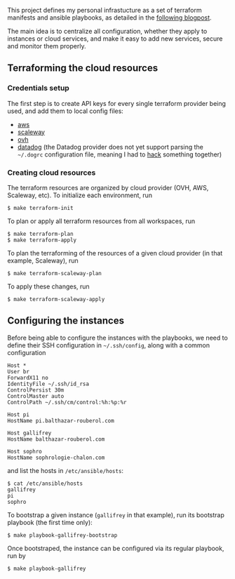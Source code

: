 This project defines my personal infrastucture as a set of terraform manifests and ansible playbooks, as detailed in the [following blogpost](https://blog.balthazar-rouberol.com/managing-my-infra-like-its-2019).

The main idea is to centralize all configuration, whether they apply to instances or cloud services, and make it easy to add new services, secure and monitor them properly.

## Terraforming the cloud resources

### Credentials setup

The first step is to create API keys for every single terraform provider being used, and add them to local config files:

- [aws](https://www.terraform.io/docs/providers/aws/index.html)
- [scaleway](https://www.terraform.io/docs/providers/aws/index.html#shared-credentials-file)
- [ovh](https://www.terraform.io/docs/providers/ovh/index.html#configuration-of-the-provider)
- [datadog](https://www.terraform.io/docs/providers/datadog/index.html#argument-reference) (the Datadog provider does not yet support parsing the `~/.dogrc` configuration file, meaning I had to [hack](https://github.com/brouberol/infrastructure/blob/master/terraform/env.sh#L1) something together)

### Creating cloud resources

The terraform resources are organized by cloud provider (OVH, AWS, Scaleway, etc). To initialize each environment, run

```console
$ make terraform-init
```

To plan or apply all terraform resources from all workspaces, run

```console
$ make terraform-plan
$ make terraform-apply
```

To plan the terraforming of the resources of a given cloud provider (in that example, Scaleway), run

```console
$ make terraform-scaleway-plan
```

To apply these changes, run

```console
$ make terraform-scaleway-apply
```

## Configuring the instances

Before being able to configure the instances with the playbooks, we need to define their SSH configuration in `~/.ssh/config`, along with a common configuration

```
Host *
User br
ForwardX11 no
IdentityFile ~/.ssh/id_rsa
ControlPersist 30m
ControlMaster auto
ControlPath ~/.ssh/cm/control:%h:%p:%r

Host pi
HostName pi.balthazar-rouberol.com

Host gallifrey
HostName balthazar-rouberol.com

Host sophro
HostName sophrologie-chalon.com
```

and list the hosts in `/etc/ansible/hosts`:

```console
$ cat /etc/ansible/hosts
gallifrey
pi
sophro
```

To bootstrap a given instance (`gallifrey` in that example), run its bootstrap playbook (the first time only):

```console
$ make playbook-gallifrey-bootstrap
```

Once bootstraped, the instance can be configured via its regular playbook, run by

```console
$ make playbook-gallifrey
```